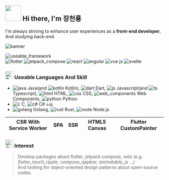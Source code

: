 ## <img src="https://user-images.githubusercontent.com/74038190/213844263-a8897a51-32f4-4b3b-b5c2-e1528b89f6f3.png" width="50px" style="max-width: 100%;"> Hi there, I'm 장천룡
I'm always striving to enhance user experiences as a __front-end developer__, And studying back-end.

![banner](https://github.com/MTtankkeo/MTtankkeo/assets/122026021/6c704f64-5310-48ed-b957-a9e634fde964)

![useable_framework](https://github.com/MTtankkeo/MTtankkeo/assets/122026021/92c8587c-d3a8-4577-9c7e-33ac02b7f4b1)<br>
![flutter](https://github.com/MTtankkeo/MTtankkeo/assets/122026021/0a387d95-9e84-47c0-8037-ef41b6194f8c)
![jetpack_compose](https://github.com/MTtankkeo/MTtankkeo/assets/122026021/622adf43-6617-48f6-9b96-d229e506698e)
![react](https://github.com/MTtankkeo/MTtankkeo/assets/122026021/81b9585d-4cf9-484c-a221-d72d2bc1c5fd)
![angular](https://github.com/MTtankkeo/MTtankkeo/assets/122026021/f1427c66-774f-4dcd-8e8f-5d4e660f347b)
![vue js](https://github.com/MTtankkeo/MTtankkeo/assets/122026021/ce5252df-60bc-43df-a40c-4c6e69dda3b1)
![svelte](https://github.com/MTtankkeo/MTtankkeo/assets/122026021/57e8e278-114d-4673-8371-b8d999f23964)

### <img src="https://raw.githubusercontent.com/Tarikul-Islam-Anik/Animated-Fluent-Emojis/master/Emojis/Hand%20gestures/Brain.png" alt="Brain" width="25" height="25" /> Useable Languages And Skill
- ![java](https://github.com/MTtankkeo/MTtankkeo/assets/122026021/7c7856a3-2511-4e2a-acf3-4e4fec8b6f36) Java(and ![kotlin](https://github.com/MTtankkeo/MTtankkeo/assets/122026021/e8481ab8-23bd-4d98-ab6b-1f6d2cab201a) Kotlin), ![dart](https://github.com/MTtankkeo/MTtankkeo/assets/122026021/9bafcc19-94d3-4d8f-9c6a-565ef53d5053) Dart, ![js](https://github.com/MTtankkeo/MTtankkeo/assets/122026021/6d617b09-907d-4e8a-9c78-cf690f1aaa40) Javascript(and ![ts](https://github.com/MTtankkeo/MTtankkeo/assets/122026021/74ec3007-de2f-4368-a71a-bbf59c555f9c) Typescript), ![html](https://github.com/MTtankkeo/MTtankkeo/assets/122026021/e646422e-c326-4082-b179-46faa8f5044e) HTML, ![css](https://github.com/MTtankkeo/MTtankkeo/assets/122026021/0300c14d-9429-43ad-8f74-0a2471daeff0) CSS, ![web_components](https://github.com/MTtankkeo/MTtankkeo/assets/122026021/a351e3bc-aed9-450f-a735-17efd60fecd5) Web Components, ![python](https://github.com/MTtankkeo/MTtankkeo/assets/122026021/cce1f9b5-9737-4b22-9668-5a7a45f1f624) Python
- ![c](https://github.com/MTtankkeo/MTtankkeo/assets/122026021/ea3ca71d-c2f3-4926-937f-6db4e21af0a3) C, ![c#](https://github.com/MTtankkeo/MTtankkeo/assets/122026021/2cb508d4-d8f4-4603-aae2-5285f89f5ece) C# `sub`
- ![golang](https://github.com/MTtankkeo/MTtankkeo/assets/122026021/2ffa8bba-5fe8-42bf-8aa9-237206e58103) Golang, ![rust](https://github.com/MTtankkeo/MTtankkeo/assets/122026021/9393278f-c0e0-4270-a20f-24b0a7352a74) Rust, ![node](https://github.com/MTtankkeo/MTtankkeo/assets/122026021/28fdfe01-b256-4784-9ba7-2791660ad23f) Node.js

<table>
  <thead>
    <tr>
      <th>CSR With Service Worker</th>
      <th>SPA</th>
      <th>SSR</th>
      <th>HTML5 Canvas</th>
      <th>Flutter CustomPainter</th>
    </tr>
  </tbody>
</table>

### <img src="https://raw.githubusercontent.com/Tarikul-Islam-Anik/Animated-Fluent-Emojis/master/Emojis/Smilies/Smiling%20Face%20with%20Heart-Eyes.png" alt="Smiling Face with Heart-Eyes" width="25" height="25" /> Interest
> Develop packages about flutter, jetpack compose, web _(e.g. flutter_touch_ripple, compose_appbar, animatable_js ...)_<br>
> And looking for object-oriented design patterns about open-source codes.
